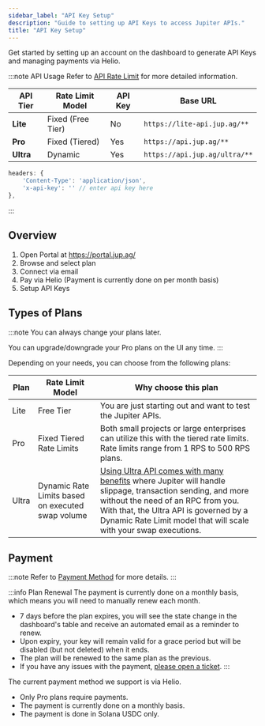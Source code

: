 ```yaml
---
sidebar_label: "API Key Setup"
description: "Guide to setting up API Keys to access Jupiter APIs."
title: "API Key Setup"
---
```


<head>
    <title>API Setup</title>
    <meta name="twitter:card" content="summary" />
</head>

Get started by setting up an account on the dashboard to generate API Keys and managing payments via Helio.

:::note API Usage
Refer to [API Rate Limit](/docs/api-rate-limit) for more detailed information.

| API Tier | Rate Limit Model | API Key | Base URL |
| --- | --- | --- | --- |
| **Lite** | Fixed (Free Tier) | No | `https://lite-api.jup.ag/**` |
| **Pro** | Fixed (Tiered) | Yes | `https://api.jup.ag/**` |
| **Ultra** | Dynamic | Yes | `https://api.jup.ag/ultra/**` |

```js
headers: {
    'Content-Type': 'application/json',
    'x-api-key': '' // enter api key here
},
```
:::

## Overview

1. Open Portal at https://portal.jup.ag/
2. Browse and select plan
3. Connect via email
4. Pay via Helio (Payment is currently done on per month basis)
5. Setup API Keys

## Types of Plans

:::note
You can always change your plans later.

You can upgrade/downgrade your Pro plans on the UI any time.
:::

Depending on your needs, you can choose from the following plans:

| Plan | Rate Limit Model | Why choose this plan |
| --- | --- | --- |
| Lite | Free Tier | You are just starting out and want to test the Jupiter APIs. |
| Pro | Fixed Tiered Rate Limits | Both small projects or large enterprises can utilize this with the tiered rate limits. Rate limits range from 1 RPS to 500 RPS plans. |
| Ultra | Dynamic Rate Limits based on executed swap volume | [Using Ultra API comes with many benefits](/docs/ultra-api) where Jupiter will handle slippage, transaction sending, and more without the need of an RPC from you. With that, the Ultra API is governed by a Dynamic Rate Limit model that will scale with your swap executions. |

## Payment

:::note
Refer to [Payment Method](/docs/payment-method) for more details.
:::

:::info Plan Renewal
The payment is currently done on a monthly basis, which means you will need to manually renew each month.

- 7 days before the plan expires, you will see the state change in the dashboard's table and receive an automated email as a reminder to renew.
- Upon expiry, your key will remain valid for a grace period but will be disabled (but not deleted) when it ends.
- The plan will be renewed to the same plan as the previous.
- If you have any issues with the payment, [please open a ticket](https://support.jup.ag/hc/en-us/requests/new?ticket_form_id=18069133114012&tf_18541841140892=api_or_developer_support).
:::

The current payment method we support is via Helio.
- Only Pro plans require payments.
- The payment is currently done on a monthly basis.
- The payment is done in Solana USDC only.
